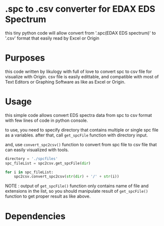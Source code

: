 # .spc to .csv converter for EDAX EDS Spectrum
this tiny python code will allow convert from '.spc(EDAX EDS spectrum)' to '.csv' format that easily read by Excel or Origin

# Purposes
this code written by likulogy with full of love to convert spc to csv file for visualize with Origin. csv file is easily edittable, and compatible with most of Text Editors or Graphing Software as like as Excel or Origin.

# Usage
this simple code allows convert EDS spectra data from spc to csv format with few lines of code in python console.

to use, you need to specify directory that contains multiple or single spc file as a variables. after that, call `get_spcFile` function with directory input.

and, use `convert_spc2csv()` function to convert from spc file to csv file that can easily visualized with tools.

```python
directory = './spcfiles'
spc_fileList = spc2csv.get_spcFile(dir)

for i in spc_fileList:
    spc2csv.convert_spc2csv(str(dir) + '/' + str(i))
```

NOTE : output of `get_spcFile()` function only contains name of file and extensions in the list, so you should manipulate result of `get_spcFile()` function to get proper result as like above.

# Dependencies


